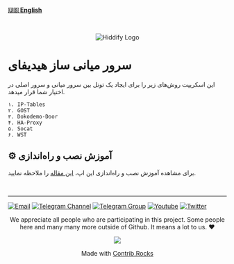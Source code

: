 <base target="_blank">

<div dir="ltr" >



[**🇺🇸 English**](README.md)
</div>
<br>
<div align=center markdown="1">
 

![Hiddify Logo](https://user-images.githubusercontent.com/125398461/227777845-a4d0f86b-faa2-4f2b-a410-4aa5f68bfe19.png)

</div>

<div dir="ltr">
 <base target="_blank">


# سرور میانی ساز هیدیفای
این اسکریپت روش‌های زیر را برای ایجاد یک تونل بین سرور میانی و سرور اصلی در اختیار شما قرار میدهد.
<div align=left>
 
`۱. IP-Tables`<br>`۲. GOST`<br>`۳. Dokodemo-Door`<br>`۴. HA-Proxy`<br>`۵. Socat`<br>`۶. WST`
</div>

## ⚙️ آموزش نصب و راه‌اندازی
برای مشاهده آموزش نصب و راه‌اندازی این اپ، [این مقاله](https://hiddify.com/fa/manager/domain-worker-cdn-and-tunneling/How-to-setup-relay-server-using-Hiddify-Relay-Builder/) را ملاحظه نمایید.


<br>

***

[![Email](https://img.shields.io/badge/Email-contribute@hiddify.com-005FF9?style=flat-square&logo=mail.ru)](mailto:contribute@hiddify.com)
[![Telegram Channel](https://img.shields.io/endpoint?label=Channel&style=flat-square&url=https%3A%2F%2Ftg.sumanjay.workers.dev%2Fhiddify&color=blue)](https://telegram.dog/hiddify)
[![Telegram Group](https://img.shields.io/endpoint?color=neon&label=Support%20Group&style=flat-square&url=https%3A%2F%2Ftg.sumanjay.workers.dev%2Fhiddify_board)](https://telegram.dog/hiddify_board)
[![Youtube](https://img.shields.io/youtube/channel/views/UCxrmeMvVryNfB4XL35lXQNg?label=Youtube&style=flat-square&logo=youtube)](https://www.youtube.com/@hiddify)
[![Twitter](https://img.shields.io/twitter/follow/hiddify_com?color=%231DA1F2&logo=twitter&logoColor=1DA1F2&style=flat-square)](https://twitter.com/intent/follow?screen_name=hiddify_com)

</div>

<p align=center>
 We appreciate all people who are participating in this project. Some people here and many many more outside of Github. It means a lot to us. ♥
 </p>
 
<p align=center> 
<a href="https://github.com/hiddify/hiddify-relay/graphs/contributors">
  <img src="https://contrib.rocks/image?repo=hiddify/hiddify-relay" />
</a>
</p>
<p align=center>
 Made with <a rel="" target="_blank" href="https://contrib.rocks">Contrib.Rocks</a> 
</p>
